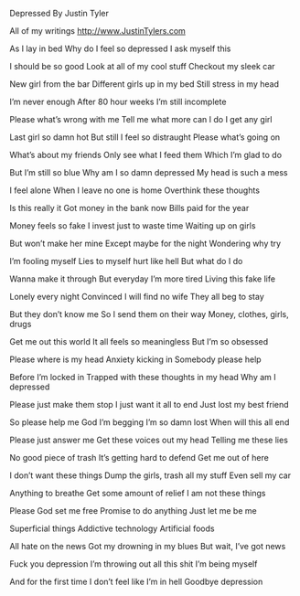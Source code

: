 Depressed 
By Justin Tyler

All of my writings
http://www.JustinTylers.com

As I lay in bed 
Why do I feel so depressed 
I ask myself this 

I should be so good 
Look at all of my cool stuff
Checkout my sleek car 

New girl from the bar 
Different girls up in my bed
Still stress in my head 

I’m never enough 
After 80 hour weeks 
I’m still incomplete 

Please what’s wrong with me 
Tell me what more can I do 
I get any girl 

Last girl so damn hot 
But still I feel so distraught 
Please what’s going on 

What’s about my friends 
Only see what I feed them 
Which I’m glad to do 

But I’m still so blue 
Why am I so damn depressed 
My head is such a mess 

I feel alone
When I leave no one is home 
Overthink these thoughts 

Is this really it 
Got money in the bank now
Bills paid for the year 

Money feels so fake 
I invest just to waste time 
Waiting up on girls 

But won’t make her mine 
Except maybe for the night 
Wondering why try 

I’m fooling myself 
Lies to myself hurt like hell 
But what do I do 

Wanna make it through 
But everyday I’m more tired 
Living this fake life 

Lonely every night 
Convinced I will find no wife 
They all beg to stay 

But they don’t know me 
So I send them on their way 
Money, clothes, girls, drugs

Get me out this world 
It all feels so meaningless 
But I’m so obsessed 

Please where is my head 
Anxiety kicking in 
Somebody please help 

Before I’m locked in 
Trapped with these thoughts in my head
Why am I depressed 

Please just make them stop 
I just want it all to end
Just lost my best friend 

So please help me God 
I’m begging I’m so damn lost 
When will this all end 

Please just answer me
Get these voices out my head 
Telling me these lies 

No good piece of trash 
It’s getting hard to defend
Get me out of here 

I don’t want these things 
Dump the girls, trash all my stuff 
Even sell my car 

Anything to breathe 
Get some amount of relief 
I am not these things

Please God set me free 
Promise to do anything 
Just let me be me 

Superficial things 
Addictive technology 
Artificial foods 

All hate on the news 
Got my drowning in my blues 
But wait, I’ve got news 

Fuck you depression
I’m throwing out all this shit 
I’m being myself 

And for the first time 
I don’t feel like I’m in hell 
Goodbye depression 
